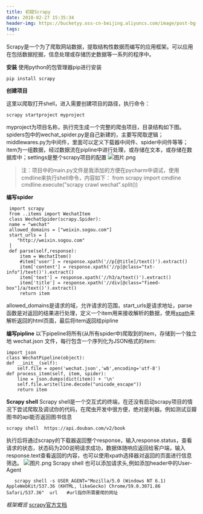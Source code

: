 ```yaml
---
title: 初窥Scrapy
date: 2018-02-27 15:35:34
header-img: https://bucketyy.oss-cn-beijing.aliyuncs.com/image/post-bg-os-metro.jpg
tags:
---
```


Scrapy是一个为了爬取网站数据，提取结构性数据而编写的应用框架。可以应用在包括数据挖掘，信息处理或存储历史数据等一系列的程序中。

**安装**
使用python的包管理器pip进行安装

	pip install scrapy

**创建项目**

这里以爬取打开shell，进入需要创建项目的路径，执行命令：

	scrapy startproject myproject
myproject为项目名称，执行完生成一个完整的爬虫项目，目录结构如下图。
spiders包中的wechat_spider.py是自己新建的，主要写爬取逻辑；middlewares.py为中间件，里面可以定义下载器中间件、spider中间件等等；item为一组数据，经过数据流在pipline中进行处理，或存储在文本，或存储在数据库中；settings是整个scrapy项目的配置
![图片.png](https://bucketyy.oss-cn-beijing.aliyuncs.com/image/scrapy.png)

>注：项目中的main.py文件是我添加的方便在pycharm中调试，使用cmdline来执行shell命令，内容如下：
from scrapy import cmdline
cmdline.execute("scrapy crawl wechat".split())

**编写spider**
    
     import scrapy 
     from ..items import WechatItem
     class WechatSpider(scrapy.Spider):
     name = "wechat"
     allowed_domains = ["weixin.sogou.com"]
     start_urls = [
        "http://weixin.sogou.com"
     ]
     def parse(self,response):
         item = WechatItem()
         #item['user'] = response.xpath('//p[@title]/text()').extract()
         item['content'] = response.xpath('//p[@class="txt-info"]/text()').extract()
         item['text'] = response.xpath('//h3/a/text()').extract()
         item['title'] = response.xpath('//div[@class="fieed-box"]/a/text()').extract()
         return item

allowed_domains是请求的域，允许请求的范围，start_urls是请求地址，parse函数是对返回的结果进行处理，定义一个item用来接收解析的数据，使用[xpath]("http://www.w3school.com.cn/xpath/index.asp")来解析返回的html页面，最后将item返回给pipline

**编写pipline**
  以下pipeline将所有(从所有spider中)爬取到的item，存储到一个独立地 wechat.json 文件，每行包含一个序列化为JSON格式的item:

    import json
    class WechatPipeline(object):
    def __init__(self):  
        self.file = open('wechat.json','wb',encoding='utf-8')
    def process_item(self, item, spider):
        line = json.dumps(dict(item)) + '\n'
        self.file.write(line.decode("unicode_escape"))
        return item
**Scrapy shell**
Scrapy shell是一个交互式的终端，在还没有启动scrapy项目的情况下尝试爬取及调试你的代码，在爬虫开发中很方便，绝对是利器。例如测试豆瓣图书的api能否返回图书信息

    scrapy shell  https://api.douban.com/v2/book
执行后将通过scrapy的下载器返回整个response，输入response.status，查看请求的状态，状态码为200说明请求成功，数据体随响应返回给客户端，输入response.text查看返回的内容，也可以使用xpath选择器对返回的页面进行信息筛选。
![图片.png](https://bucketyy.oss-cn-beijing.aliyuncs.com/image/scrapy2.png)
Scrapy shell 也可以添加请求头,例如添加header中的User-Agent

       scrapy shell -s USER_AGENT="Mozilla/5.0 (Windows NT 6.1) AppleWebKit/537.36 (KHTML, likeGecko) Chrome/59.0.3071.86 Safari/537.36"  url　　#url指你所需要爬的网址
*框架概览*
[scrapy官方文档](http://scrapy-chs.readthedocs.io/zh_CN/0.24/topics/architecture.html)
